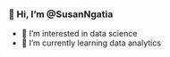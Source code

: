### 👋 Hi, I’m @SusanNgatia
- 👀 I’m interested in data science
- 🌱 I’m currently learning data analytics

